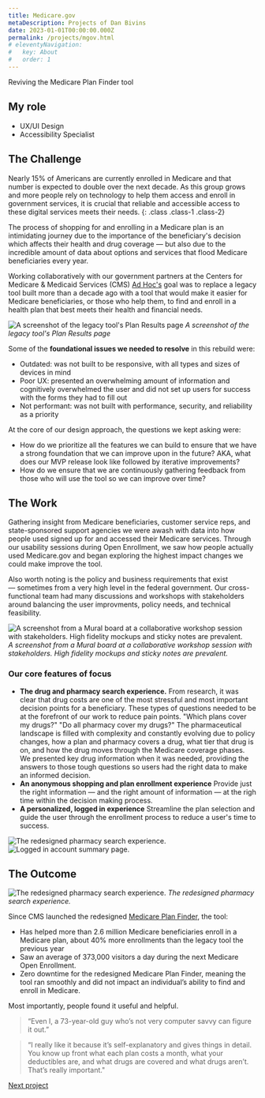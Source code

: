 ```yaml
---
title: Medicare.gov
metaDescription: Projects of Dan Bivins
date: 2023-01-01T00:00:00.000Z
permalink: /projects/mgov.html
# eleventyNavigation:
#   key: About
#   order: 1
---
```


Reviving the Medicare Plan Finder tool

## My role
- UX/UI Design
- Accessibility Specialist

## The Challenge

Nearly 15% of Americans are currently enrolled in Medicare and that number is expected to double over the next decade. As this group grows and more people rely on technology to help them access and enroll in government services, it is crucial that reliable and accessible access to these digital services meets their needs.
{: .class .class-1 .class-2}

The process of shopping for and enrolling in a Medicare plan is an intimidating journey due to the importance of the beneficiary's decision which affects their health and drug coverage &mdash; but also due to the incredible amount of data about options and services that flood Medicare beneficiaries every year.

Working collaboratively with our government partners at the Centers for Medicare & Medicaid Services (CMS) [Ad Hoc's](https://adhoc.team/) goal was to replace a legacy tool built more than a decade ago with a tool that would make it easier for Medicare beneficiaries, or those who help them, to find and enroll in a health plan that best meets their health and financial needs.

![A screenshot of the legacy tool's Plan Results page](/static/img/mgov_old_plans.png)
*A screenshot of the legacy tool's Plan Results page*

Some of the **foundational issues we needed to resolve** in this rebuild were:
- Outdated: was not built to be responsive, with all types and sizes of devices in mind
- Poor UX: presented an overwhelming amount of information and cognitively overwhelmed the user and did not set up users for success with the forms they had to fill out 
- Not performant: was not built with performance, security, and reliability as a priority

At the core of our design approach, the questions we kept asking were:
- How do we prioritize all the features we can build to ensure that we have a strong foundation that we can improve upon in the future? AKA, what does our MVP release look like followed by iterative improvements?
- How do we ensure that we are continuously gathering feedback from those who will use the tool so we can improve over time?

## The Work
Gathering insight from Medicare beneficiaries, customer service reps, and state-sponsored support agencies we were awash with data into how people used signed up for and accessed their Medicare services. Through our usability sessions during Open Enrollment, we saw how people actually used Medicare.gov and began exploring the highest impact changes we could make improve the tool. 

Also worth noting is the policy and business requirements that exist &mdash; sometimes from a very high level in the federal government. Our cross-functional team had many discussions and workshops with stakeholders around balancing the user improvments, policy needs, and technical feasibility.

![A screenshot from a Mural board at a collaborative workshop session with stakeholders. High fidelity mockups and sticky notes are prevalent.](/static/img/mgov_collab.png)
*A screenshot from a Mural board at a collaborative workshop session with stakeholders. High fidelity mockups and sticky notes are prevalent.*

### Our core features of focus

- **The drug and pharmacy search experience.** From research, it was clear that drug costs are one of the most stressful and most important decision points for a beneficiary. These types of questions needed to be at the forefront of our work to reduce pain points. "Which plans cover my drugs?" "Do all pharmacy cover my drugs?" The pharmaceutical landscape is filled with complexity and constantly evolving due to policy changes, how a plan and pharmacy covers a drug, what tier that drug is on, and how the drug moves through the Medicare coverage phases. We presented key drug information when it was needed, providing the answers to those tough questions so users had the right data to make an informed decision.
- **An anonymous shopping and plan enrollment experience** Provide just the right information &mdash; and the right amount of information &mdash; at the righ time within the decision making process.
- **A personalized, logged in experience** Streamline the plan selection and guide the user through the enrollment process to reduce a user's time to success.

![The redesigned pharmacy search experience.](/static/img/mgov_PharmacySelection.png)
![Logged in account summary page.](/static/img/mgov_sum.png)


## The Outcome
![The redesigned pharmacy search experience.](/static/img/mgov_PharmacySelection.png)
*The redesigned pharmacy search experience.*

Since CMS launched the redesigned [Medicare Plan Finder](https://www.medicare.gov/plan-compare/#/?year=2022&lang=en), the tool:
- Has helped more than 2.6 million Medicare beneficiaries enroll in a Medicare plan, about 40% more enrollments than the legacy tool the previous year
- Saw an average of 373,000 visitors a day during the next Medicare Open Enrollment.
- Zero downtime for the redesigned Medicare Plan Finder, meaning the tool ran smoothly and did not impact an individual’s ability to find and enroll in Medicare.

Most importantly, people found it useful and helpful.
> “Even I, a 73-year-old guy who’s not very computer savvy can figure it out.”

> “I really like it because it’s self-explanatory and gives things in detail. You know up front what each plan costs a month, what your deductibles are, and what drugs are covered and what drugs aren’t. That’s really important."

[Next project](/projects/partner)